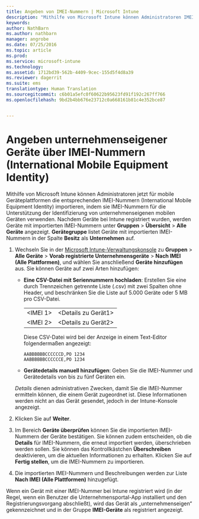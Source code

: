 ```yaml
---
title: Angeben von IMEI-Nummern | Microsoft Intune
description: "Mithilfe von Microsoft Intune können Administratoren IMEI-Nummern für mobile Geräteplattformen zur Identifizierung von unternehmenseigenen mobilen Geräten importieren."
keywords: 
author: NathBarn
ms.author: nathbarn
manager: angrobe
ms.date: 07/25/2016
ms.topic: article
ms.prod: 
ms.service: microsoft-intune
ms.technology: 
ms.assetid: 1712bd39-562b-4409-9cec-155d5f4d8a39
ms.reviewer: dagerrit
ms.suite: ems
translationtype: Human Translation
ms.sourcegitcommit: c6b01a5efc0f60622b95623fd91f192c267ff766
ms.openlocfilehash: 9bd2b4bb676e23712c0a668161b81c4e352bce87


---
```


# Angeben unternehmenseigener Geräte über IMEI-Nummern (International Mobile Equipment Identity)
Mithilfe von Microsoft Intune können Administratoren jetzt für mobile Geräteplattformen die entsprechenden IMEI-Nummern (International Mobile Equipment Identity) importieren, indem sie IMEI-Nummern für die Unterstützung der Identifizierung von unternehmenseigenen mobilen Geräten verwenden. Nachdem Geräte bei Intune registriert wurden, werden Geräte mit importierten IMEI-Nummern unter **Gruppen** > **Übersicht** > **Alle Geräte** angezeigt. **Gerätegruppe** listet Geräte mit importierten IMEI-Nummern in der Spalte **Besitz** als **Unternehmen** auf.

1. Wechseln Sie in der [Microsoft Intune-Verwaltungskonsole](http://manage.microsoft.com) zu **Gruppen** &gt; **Alle Geräte** &gt; **Vorab registrierte Unternehmensgeräte** &gt; **Nach IMEI (Alle Plattformen)**, und wählen Sie anschließend **Geräte hinzufügen** aus. Sie können Geräte auf zwei Arten hinzufügen:

    -   **Eine CSV-Datei mit Seriennummern hochladen**: Erstellen Sie eine durch Trennzeichen getrennte Liste (.csv) mit zwei Spalten ohne Header, und beschränken Sie die Liste auf 5.000 Geräte oder 5 MB pro CSV-Datei.

        |||
        |-|-|
        |&lt;IMEI 1&gt;|&lt;Details zu Gerät1&gt;|
        |&lt;IMEI 2&gt;|&lt;Details zu Gerät2&gt;|
        Diese CSV-Datei wird bei der Anzeige in einem Text-Editor folgendermaßen angezeigt:

        ```
        AABBBBBBCCCCCCD,PO 1234
        AABBBBBBCCCCCCE,PO 1234
        ```

    -   **Gerätedetails manuell hinzufügen**: Geben Sie die IMEI-Nummer und Gerätedetails von bis zu fünf Geräten ein.

   *Details* dienen administrativen Zwecken, damit Sie die IMEI-Nummer ermitteln können, die einem Gerät zugeordnet ist. Diese Informationen werden nicht an das Gerät gesendet, jedoch in der Intune-Konsole angezeigt.

2.   Klicken Sie auf **Weiter**.
3.  Im Bereich **Geräte überprüfen** können Sie die importierten IMEI-Nummern der Geräte bestätigen. Sie können zudem entscheiden, ob die **Details** für IMEI-Nummern, die erneut importiert werden, überschrieben werden sollen. Sie können das Kontrollkästchen **Überschreiben** deaktivieren, um die aktuellen Informationen zu erhalten. Klicken Sie auf **Fertig stellen**, um die IMEI-Nummern zu importieren.
4.  Die importierten IMEI-Nummern und Beschreibungen werden zur Liste **Nach IMEI (Alle Plattformen)** hinzugefügt.

Wenn ein Gerät mit einer IMEI-Nummer bei Intune registriert wird (in der Regel, wenn ein Benutzer die Unternehmensportal-App installiert und den Registrierungsvorgang abschließt), wird das Gerät als „unternehmenseigen“ gekennzeichnet und in der Gruppe **IMEI-Geräte** als registriert angezeigt.



<!--HONumber=Oct16_HO3-->


